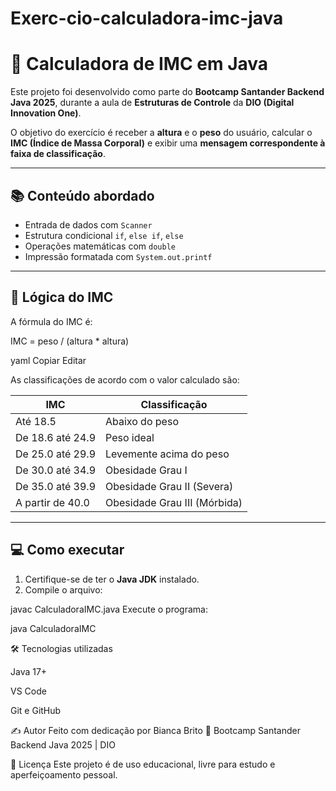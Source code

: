 # Exerc-cio-calculadora-imc-java

# 🧮 Calculadora de IMC em Java

Este projeto foi desenvolvido como parte do **Bootcamp Santander Backend Java 2025**, durante a aula de **Estruturas de Controle** da **DIO (Digital Innovation One)**.

O objetivo do exercício é receber a **altura** e o **peso** do usuário, calcular o **IMC (Índice de Massa Corporal)** e exibir uma **mensagem correspondente à faixa de classificação**.

---

## 📚 Conteúdo abordado

- Entrada de dados com `Scanner`
- Estrutura condicional `if`, `else if`, `else`
- Operações matemáticas com `double`
- Impressão formatada com `System.out.printf`

---

## 🧠 Lógica do IMC

A fórmula do IMC é:

IMC = peso / (altura * altura)

yaml
Copiar
Editar

As classificações de acordo com o valor calculado são:

| IMC                      | Classificação                    |
|--------------------------|----------------------------------|
| Até 18.5                 | Abaixo do peso                   |
| De 18.6 até 24.9         | Peso ideal                       |
| De 25.0 até 29.9         | Levemente acima do peso          |
| De 30.0 até 34.9         | Obesidade Grau I                 |
| De 35.0 até 39.9         | Obesidade Grau II (Severa)       |
| A partir de 40.0         | Obesidade Grau III (Mórbida)     |

---

## 💻 Como executar

1. Certifique-se de ter o **Java JDK** instalado.
2. Compile o arquivo:

javac CalculadoraIMC.java
Execute o programa:

java CalculadoraIMC

🛠️ Tecnologias utilizadas

Java 17+

VS Code

Git e GitHub

✍️ Autor
Feito com dedicação por Bianca Brito 💙
Bootcamp Santander Backend Java 2025 | DIO

📌 Licença
Este projeto é de uso educacional, livre para estudo e aperfeiçoamento pessoal.
